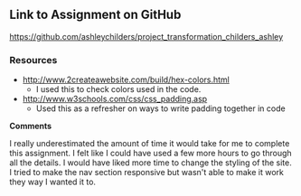 ## Link to Assignment on GitHub
https://github.com/ashleychilders/project_transformation_childers_ashley

### Resources

-  http://www.2createawebsite.com/build/hex-colors.html
	- I used this to check colors used in the code.
- http://www.w3schools.com/css/css_padding.asp
    - Used this as a refresher on ways to write padding together in code

**Comments**

I really underestimated the amount of time it would take for me to complete this assignment. I felt like I could have used a few more hours to go through all the details. I would have liked more time to change the styling of the site. I tried to make the nav section responsive but wasn't able to make it work they way I wanted it to.
